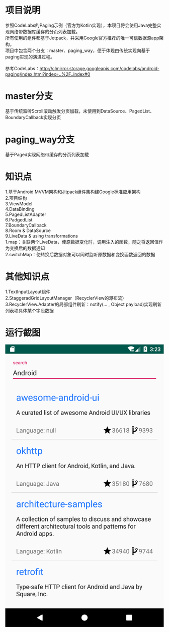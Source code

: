 项目说明
=========================
参照CodeLabs的Paging示例（官方为Kotlin实现），本项目将会使用Java完整实现网络带数据库缓存的分页列表加载。<br>
所有使用的组件都基于Jetpack，并采用Google官方推荐的唯一可信数据源app架构。<br>
项目中包含两个分支：master、paging_way，便于体现由传统实现向基于paging实现的演进过程。<br>
<br>
参考CodeLabs：http://clmirror.storage.googleapis.com/codelabs/android-paging/index.html?index=..%2F..index#0

master分支
=========================
基于传统监听Scroll滚动触发分页加载，未使用到DataSource、PagedList、BoundaryCallback实现分页

paging_way分支
=========================
基于Paged实现网络带缓存的分页列表加载

知识点
=========================
1.基于Android MVVM架构和Jitpack组件集构建Google标准应用架构<br>
2.项目结构<br>
3.ViewModel<br>
4.DataBinding<br>
5.PagedListAdapter<br>
6.PadgedList<br>
7.BoundaryCallback<br>
8.Room & DataSource<br>
9.LiveData & using transformations<br>
    1.map：关联两个LiveData，使原数据变化时，调用注入的函数，随之将返回值作为变换后的数据通知<br>
    2.switchMap：使转换后数据对象可以同时监听原数据和变换函数返回的数据<br>

其他知识点
=========================
1.TextInputLayout组件<br>
2.StaggeradGridLayoutManager（RecyclerView的瀑布流）<br>
3.RecyclerView.Adapter的局部组件刷新：notify(... , Object payload)实现刷新列表项具体某个字段数据

运行截图
=========================
![image](https://github.com/ideniden/JetpackDemo/blob/master/screenshot/paged_list.png)